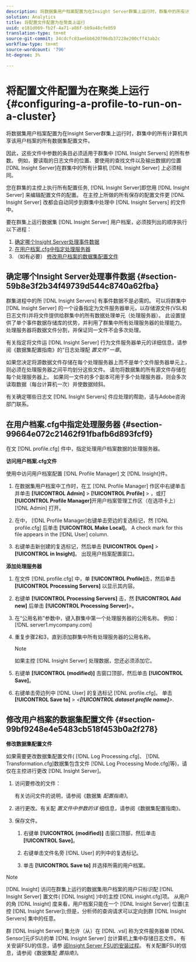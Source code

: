 ```yaml
---
description: 将数据集用户档案配置为在Insight Server群集上运行时，群集中的所有计算机共享该用户档案的所有数据集配置文件。
solution: Analytics
title: 将配置文件配置为在聚类上运行
uuid: e181d069-fb2f-4a71-a86f-bb9a48cfe059
translation-type: tm+mt
source-git-commit: 34cdcfc83ae6bb620706db37228e200cff43ab2c
workflow-type: tm+mt
source-wordcount: '796'
ht-degree: 3%

---
```



# 将配置文件配置为在聚类上运行{#configuring-a-profile-to-run-on-a-cluster}

将数据集用户档案配置为在Insight Server群集上运行时，群集中的所有计算机共享该用户档案的所有数据集配置文件。

因此，这些文件中参数的条目必须适用于群集中 [!DNL Insight Servers] 的所有参数。 例如，要读取的日志文件的位置、要使用的查找文件以及输出数据的位置 [!DNL Insight Server]在群集中的所有计算机 [!DNL Insight Server] 上必须相同。

您在群集的主控上执行所有配置任务, [!DNL Insight Server]即您用 [!DNL Insight Server] 来编辑配置文件的配置。 在主控上所做的所有保存的配置文件更 [!DNL Insight Server] 改都会自动同步到群集中处理中 [!DNL Insight Servers] 的文件中。

要在群集上运行数据集 [!DNL Insight Server] 用户档案，必须按列出的顺序执行以下进程：

1. [确定哪个Insight Server处理事件数据](../../../../../../home/c-inst-svr/c-install-ins-svr/c-ins-svr-clstrs/c-inst-ins-svr-clstr/c-inst-proc-clstr/c-config-prof-run-clstr.md#section-59b8e3f2b34f49739d544c8740a62fba)
1. [在用户档案.cfg中指定处理服务器](../../../../../../home/c-inst-svr/c-install-ins-svr/c-ins-svr-clstrs/c-inst-ins-svr-clstr/c-inst-proc-clstr/c-config-prof-run-clstr.md#section-99664e072c21462f91fbafb6d893fcf9)
1. （如有必要） [修改用户档案的数据集配置文件](../../../../../../home/c-inst-svr/c-install-ins-svr/c-ins-svr-clstrs/c-inst-ins-svr-clstr/c-inst-proc-clstr/c-config-prof-run-clstr.md#section-99bf9248e4e5483cb518f453b0a2f278)

## 确定哪个Insight Server处理事件数据 {#section-59b8e3f2b34f49739d544c8740a62fba}

群集进程中的所 [!DNL Insight Servers] 有事件数据不是必需的。 可以将群集中 [!DNL Insight Server] 的一个设备指定为文件服务器单元，以存储源文件(VSL和日志文件)并将文件提供给群集中的所有数据处理单元（处理服务器）。 此设置提供了单个事件数据存储库的优势，并利用了群集中所有处理服务器的处理能力。 处理服务器将数据文件分割，并保证同一文件不会多次处理。

有关指定将文件运 [!DNL Insight Server] 行为文件服务器单元的详细信息，请参阅《数据集配置指南》的“日志处理配 *置文件”一章*。

如果您决定将源数据文件存储在每个处理服务器上而不是单个文件服务器单元上，则必须在处理服务器之间平均划分这些文件。 请勿将数据集的所有源文件存储在每个处理服务器上。 如果同一文件的多个副本可用于多个处理服务器，则会多次读取数据（每台计算机一次）并使数据倾斜。

有关确定哪些日志文 [!DNL Insight Servers] 件应处理的帮助，请与Adobe咨询部门联系。

## 在用户档案.cfg中指定处理服务器 {#section-99664e072c21462f91fbafb6d893fcf9}

在文 [!DNL profile.cfg] 件中，指定处理用户档案数据的处理服务器。

**访问用户档案.cfg文件**

使用中访问用户档案配置 [!DNL Profile Manager] 文 [!DNL Insight]件。

1. 在数据集用户档案中工作时，在工 [!DNL Profile Manager] 作区中右键单击并单击 **[!UICONTROL Admin]** > **[!UICONTROL Profile]** > ，或打 **[!UICONTROL Profile Manager]**&#x200B;开用户档案管理工作区（在选项卡上） [!DNL Admin] 打开。

1. 在中， [!DNL Profile Manager]右键单击旁边的复选标记，然 [!DNL profile.cfg] 后单击 **[!UICONTROL Make Local]**。 A check mark for this file appears in the [!DNL User] column.

1. 右键单击新创建的复选标记，然后单击 **[!UICONTROL Open]** > **[!UICONTROL in Insight]**。 出现用户档案配置窗口。

**添加处理服务器**

1. 在文件 [!DNL profile.cfg] 中，单 **[!UICONTROL Profile]**&#x200B;击，然后单击 **[!UICONTROL Processing Servers]** 以显示其内容。

1. 右键单 **[!UICONTROL Processing Servers]** 击，然 **[!UICONTROL Add new]** 后单击 **[!UICONTROL Processing Server]**>。

1. 在“公用名称”参数中，键入群集中第一个处理服务器的公用名称。 例如：[!DNL server1.mycompany.com]
1. 重复步骤2和3，直到添加群集中所有处理服务器的公用名称。

   >[!NOTE]
   >
   >如果主控 [!DNL Insight Server] 处理数据，您还必须添加它。

1. 右键单 **[!UICONTROL (modified)]** 击窗口顶部，然后单击 **[!UICONTROL Save]**。

1. 右键单击旁边列中 [!DNL User] 的复选标记 [!DNL profile.cfg]。 单击 **[!UICONTROL Save to]** > *&lt;**[!UICONTROL dataset profile name]**>*.

## 修改用户档案的数据集配置文件 {#section-99bf9248e4e5483cb518f453b0a2f278}

**修改数据集配置文件**

如果需要更改数据集配置文件( [!DNL Log Processing.cfg]、 [!DNL Transformation.cfg]数据集包含文件 [!DNL Log Processing Mode.cfg]等)，请仅在主控进行更改 [!DNL Insight Server]。

1. 访问要修改的文件：

   有关访问文件的说明，请参阅《数据集 *配置指南》*。
1. 进行更改。有关配 *置文件中参数的详* 细信息，请参阅《数据集配置指南》。
1. 保存文件。

   1. 右键单 **[!UICONTROL (modified)]** 击窗口顶部，然后单击 **[!UICONTROL Save]**。

   1. 右键单击文件名旁 [!DNL User] 的列中的复选标记。
   1. 单击 **[!UICONTROL Save to]** 并选择所需的用户档案。

>[!NOTE]
>
>[!DNL Insight] 访问在群集上运行的数据集用户档案的用户只标识配 [!DNL Insight Server] 置文件( [!DNL Insight] )中的主控 [!DNL insight.cfg]项。 从用户的角 [!DNL Insight] 度来看，用户档案只能在一个 [!DNL Insight Server] 位置(主控 [!DNL Insight Server]);但是，分析师的查询请求可以定向到群 [!DNL Insight Servers] 集中的任意。

群 [!DNL Insight Server] 集允许（从）在 [!DNL .vsl] 称为文件服务器单 [!DNL Sensor]元(FSU)的单 [!DNL Insight Server] 台计算机上集中存储日志文件。 有关安装FSU的信息，请参 [阅Insight Server FSU的安装过程](../../../../../../home/c-inst-svr/c-install-ins-svr/t-inst-proc-fsu.md#task-e4a4a791b6694119ba45b36f3e573016)。 有关配置FSU的信息，请参阅《数据集配 *置指南》*。
